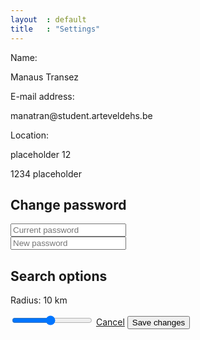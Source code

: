 ```yaml
---
layout  : default
title   : "Settings"
---
```

<div class="container">
    <p><span class="bold">Name: </span><div id="name"><span class="edit-span">Manaus Transez</span></div></p>
    <p><span class="bold">E-mail address: </span><div id="email"><span class="edit-span">manatran@student.arteveldehs.be</span></div></p>
    <p id="small-margin"><span class="bold">Location: </span></p>
    <p class="location" id="location-street"><span class="edit-span">placeholder 12</span></p>
    <p class="location" id="location-city"><span class="edit-span">1234 placeholder</span></p>
    <h2>Change password</h2>
    <div class="form-wrap">
        <form class="settings-form">
            <label for="curr-pw"><i class="fa fa-lock" aria-hidden="true"></i></label><input class="input-settings" type="password" name="curr-pw" placeholder="Current password"><br>
            <label for="new-pw"><i class="fa fa-lock" aria-hidden="true"></i></label><input class="input-settings" type="password" name="new-pw" placeholder="New password"><br>
            <h2>Search options</h2>
            <p><span class="bold">Radius: </span><span id="distance">10 km</span></p>
            <input id="slider" type="range" name="slider" min="1" max="20" step="1" value="10">
            <a class="cancel-link" href="/home.html">Cancel</a>
            <button type="submit" class="settings-btn">Save changes</button>
        </form>
    </div>
</div>